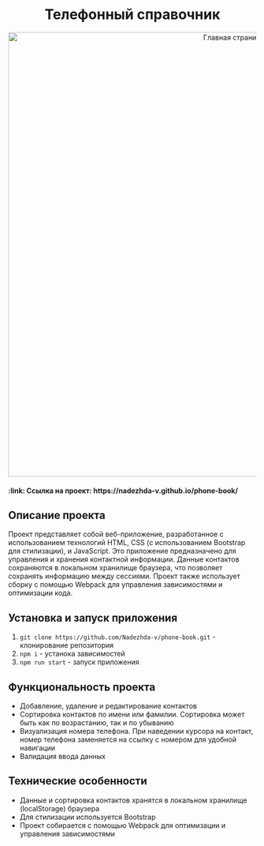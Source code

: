 <h1 align="center">Телефонный справочник</h1>

<div align="center">
  <a href="https://nadezhda-v.github.io/phone-book/">
    <img src="https://user-images.githubusercontent.com/109743172/276902643-203d0052-b866-4571-91d5-3c22ecc9401c.jpg" width="900" alt="Главная страница">
  </a>
</div>

<h4>:link: Ссылка на проект: https://nadezhda-v.github.io/phone-book/</h4>

<h2>Описание проекта</h2>
Проект представляет собой веб-приложение, разработанное с использованием технологий HTML, CSS (с использованием Bootstrap для стилизации), и JavaScript. Это приложение предназначено для управления и хранения контактной информации. Данные контактов сохраняются в локальном хранилище браузера, что позволяет сохранять информацию между сессиями. Проект также использует сборку с помощью Webpack для управления зависимостями и оптимизации кода.
<br>

<h2>Установка и запуск приложения</h2>

1. `git clone https://github.com/Nadezhda-v/phone-book.git` - клонирование репозитория
2. `npm i` - устанока зависимостей
3. `npm run start` - запуск приложения

<h2>Функциональность проекта</h2>
<ul>
  <li> Добавление, удаление и редактирование контактов
  <li> Сортировка контактов по имени или фамилии. Сортировка может быть как по возрастанию, так и по убыванию
  <li> Визуализация номера телефона. При наведении курсора на контакт, номер телефона заменяется на ссылку с номером для удобной навигации
  <li> Валидация ввода данных
</ul>

<h2>Технические особенности</h2>
<ul>
  <li> Данные и сортировка контактов хранятся в локальном хранилище (localStorage) браузера
  <li> Для стилизации используется Bootstrap
  <li> Проект собирается с помощью Webpack для оптимизации и управления зависимостями
</ul>
